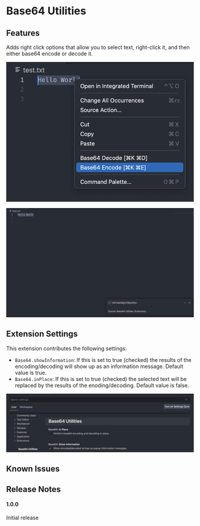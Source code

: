 # Base64 Utilities

## Features

Adds right click options that allow you to select text, right-click it, and then either base64 encode or decode it.

![Right-click menu](images/menu.png)

![Info Message](images/infoMsg.png)

## Extension Settings

This extension contributes the following settings:

* `Base64.showInformation`: If this is set to true (checked) the results of the encoding/decoding will show up as an information message. Default value is true.
* `Base64.inPlace`: If this is set to true (checked) the selected text will be replaced by the results of the enoding/decoding. Default value is false.

![Configuration Settings](images/settings.png)

## Known Issues

## Release Notes

#### 1.0.0

Initial release

